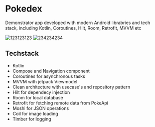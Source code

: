 # Pokedex
Demonstrator app developed with modern Android librabries and tech stack, including Kotlin, Coroutines, Hilt, Room, Retrofit, MVVM etc

![123123123](https://user-images.githubusercontent.com/8842528/216180563-2383450d-e7ac-40f0-8b9a-fa794c491c83.gif)
![234234234](https://user-images.githubusercontent.com/8842528/216180732-1225c3ad-4079-493f-add4-b91ee093b510.gif)


## Techstack
- Kotlin
- Compose and Navigation component
- Coroutines for asynchronous tasks 
- MVVM with jetpack Viewmodel
- Clean architecture with usecase's and repository pattern
- Hilt for dependecy injection
- Room for local database
- Retrofit for fetching remote data from PokeApi
- Moshi for JSON operations
- Coil for image loading
- Timber for logging

